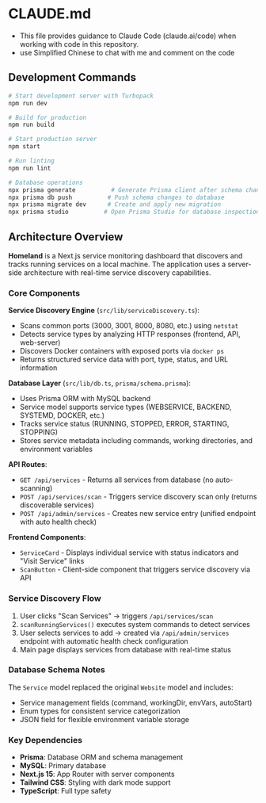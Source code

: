 # CLAUDE.md

- This file provides guidance to Claude Code (claude.ai/code) when working with code in this repository.
- use Simplified Chinese to chat with me and comment on the code

## Development Commands

```bash
# Start development server with Turbopack
npm run dev

# Build for production
npm run build

# Start production server
npm start

# Run linting
npm run lint

# Database operations
npx prisma generate          # Generate Prisma client after schema changes
npx prisma db push          # Push schema changes to database
npx prisma migrate dev      # Create and apply new migration
npx prisma studio          # Open Prisma Studio for database inspection
```

## Architecture Overview

**Homeland** is a Next.js service monitoring dashboard that discovers and tracks running services on a local machine. The application uses a server-side architecture with real-time service discovery capabilities.

### Core Components

**Service Discovery Engine** (`src/lib/serviceDiscovery.ts`):
- Scans common ports (3000, 3001, 8000, 8080, etc.) using `netstat`
- Detects service types by analyzing HTTP responses (frontend, API, web-server)
- Discovers Docker containers with exposed ports via `docker ps`
- Returns structured service data with port, type, status, and URL information

**Database Layer** (`src/lib/db.ts`, `prisma/schema.prisma`):
- Uses Prisma ORM with MySQL backend
- Service model supports service types (WEBSERVICE, BACKEND, SYSTEMD, DOCKER, etc.)
- Tracks service status (RUNNING, STOPPED, ERROR, STARTING, STOPPING)
- Stores service metadata including commands, working directories, and environment variables

**API Routes**:
- `GET /api/services` - Returns all services from database (no auto-scanning)
- `POST /api/services/scan` - Triggers service discovery scan only (returns discoverable services)
- `POST /api/admin/services` - Creates new service entry (unified endpoint with auto health check)

**Frontend Components**:
- `ServiceCard` - Displays individual service with status indicators and "Visit Service" links
- `ScanButton` - Client-side component that triggers service discovery via API

### Service Discovery Flow

1. User clicks "Scan Services" → triggers `/api/services/scan`
2. `scanRunningServices()` executes system commands to detect services
3. User selects services to add → created via `/api/admin/services` endpoint with automatic health check configuration
4. Main page displays services from database with real-time status

### Database Schema Notes

The `Service` model replaced the original `Website` model and includes:
- Service management fields (command, workingDir, envVars, autoStart)
- Enum types for consistent service categorization
- JSON field for flexible environment variable storage

### Key Dependencies

- **Prisma**: Database ORM and schema management
- **MySQL**: Primary database
- **Next.js 15**: App Router with server components
- **Tailwind CSS**: Styling with dark mode support
- **TypeScript**: Full type safety
